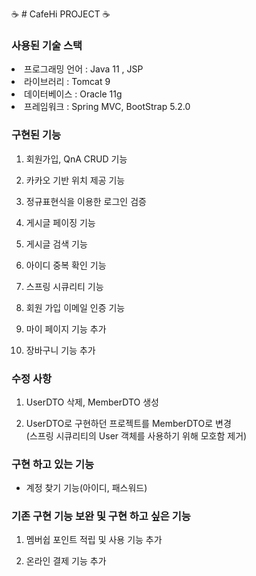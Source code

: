 ☕ # CafeHi PROJECT ☕

### 사용된 기술 스택

<li>프로그래밍 언어 : Java 11 , JSP </li>

<li>라이브러리 : Tomcat 9 </li>

<li>데이터베이스 : Oracle 11g </li>

<li>프레임워크 : Spring MVC, BootStrap 5.2.0 </li>

### 구현된 기능

1. 회원가입, QnA CRUD 기능

2. 카카오 기반 위치 제공 기능 

3. 정규표현식을 이용한 로그인 검증

4. 게시글 페이징 기능

5. 게시글 검색 기능

6. 아이디 중복 확인 기능

7. 스프링 시큐리티 기능

8. 회원 가입 이메일 인증 기능

9. 마이 페이지 기능 추가

10. 장바구니 기능 추가 

### 수정 사항

1. UserDTO 삭제, MemberDTO 생성

2. UserDTO로 구현하던 프로젝트를 MemberDTO로 변경 <br> (스프링 시큐리티의 User 객체를 사용하기 위해 모호함 제거)

### 구현 하고 있는 기능 

- 계정 찾기 기능(아이디, 패스워드)

### 기존 구현 기능 보완 및 구현 하고 싶은 기능 

1. 멤버쉽 포인트 적립 및 사용 기능 추가

3. 온라인 결제 기능 추가 
 


